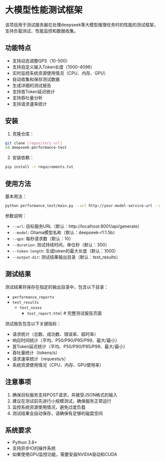 # 大模型性能测试框架

该项目用于测试服务器在处理deepseek等大模型推理任务时的性能的测试框架，支持负载测试、性能监控和数据收集。

## 功能特点

- 支持动态调整QPS（10-500）
- 支持自定义输入Token长度（1000-4096）
- 实时监控系统资源使用情况（CPU、内存、GPU）
- 自动收集和保存测试数据
- 生成详细的测试报告
- 支持首Token延迟统计
- 支持吞吐量分析
- 支持请求速率统计

## 安装

1. 克隆仓库：
```bash
git clone [repository_url]
cd deepseek-performance-test
```

2. 安装依赖：
```bash
pip install -r requirements.txt
```

## 使用方法

基本用法：
```bash
python performance_test/main.py --url http://your-model-service-url --model deepseek-r1:1.5b --qps 10 --duration 300
```

参数说明：
- `--url`: 目标服务URL（默认：http://localhost:8001/api/generate）
- `--model`: Ollama模型名称（默认：deepseek-r1:1.5b）
- `--qps`: 每秒请求数（默认：10）
- `--duration`: 测试持续时间，单位秒（默认：300）
- `--token-length`: 生成token的最大长度（默认：1000）
- `--output-dir`: 测试结果输出目录（默认：test_results）

## 测试结果

测试结果将保存在指定的输出目录中，包含以下目录：
- `performance_reports`
- `test_results`
   - `test_xxxxx`
     - `test_report.html`   # 完整测试报告页面

测试报告包含以下关键指标：
- 请求统计（总数、成功数、错误率、超时率）
- 响应时间统计（平均、P50/P90/P95/P99、最大/最小）
- 首Token延迟统计（平均、P50/P90/P95/P99、最大/最小）
- 吞吐量统计（tokens/s）
- 请求速率统计（requests/s）
- 系统资源使用情况（CPU、内存、GPU使用率）

## 注意事项

1. 确保目标服务支持POST请求，并接受JSON格式的输入
2. 建议在测试前先进行小规模测试，确保服务正常运行
3. 监控系统资源使用情况，避免过度负载
4. 测试结果会自动保存，请确保有足够的磁盘空间

## 系统要求

- Python 3.8+
- 支持异步IO的操作系统
- 如果使用GPU监控功能，需要安装NVIDIA驱动和CUDA 